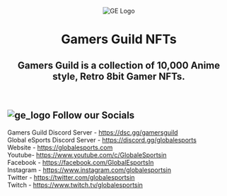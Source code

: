 <p align="center">
<img src="https://cdn.discordapp.com/attachments/923419078885003314/923455851509989406/1500x500.png" alt="GE Logo">
<h1 align="center">Gamers Guild NFTs</h1>
<h2 align="center"> Gamers Guild is a collection of 10,000 Anime style, Retro 8bit Gamer NFTs.</h2>
</p> 
<br>

## ![ge_logo](https://cdn.discordapp.com/emojis/923095675942613002.png?size=24) Follow our Socials
Gamers Guild Discord Server -  https://dsc.gg/gamersguild<br>Global eSports Discord Server - https://discord.gg/globalesports <br>Website - https://globalesports.com <br> Youtube- https://www.youtube.com/c/GlobaleSportsin<br>Facebook -  https://facebook.com/GlobalEsportsIn<br>Instagram - https://www.instagram.com/globalesportsin<br>Twitter - https://twitter.com/globalesportsin<br>Twitch - https://www.twitch.tv/globalesportsin

